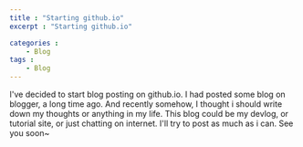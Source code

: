 ```yaml
---
title : "Starting github.io"
excerpt : "Starting github.io"

categories : 
    - Blog
tags : 
    - Blog
---
```


I've decided to start blog posting on github.io.
I had posted some blog on blogger, a long time ago.
And recently somehow, I thought i should write down my thoughts or anything in my life.
This blog could be my devlog, or tutorial site, or just chatting on internet.
I'll try to post as much as i can.
See you soon~
